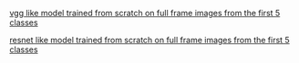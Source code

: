 
[vgg like model trained from scratch on full frame images from the first 5 classes](https://www.floydhub.com/aprilteng/projects/indoor_gps/30/output)

[resnet like model trained from scratch on full frame images from the first 5 classes](https://www.floydhub.com/aprilteng/projects/indoor_gps/37/output)
